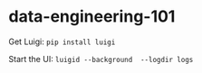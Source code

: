 # data-engineering-101

Get Luigi: `pip install luigi`

Start the UI: `luigid --background  --logdir logs`
